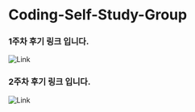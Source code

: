 # Coding-Self-Study-Group

### 1주차 후기 링크 입니다.

![Link](https://re-note.github.io/extern_activity/%EC%BD%94%EB%94%A9-%EC%9E%90%EC%9C%A8%ED%95%99%EC%8A%B5%EB%8B%A8-1%EC%A3%BC%EC%B0%A8/)

### 2주차 후기 링크 입니다.

![Link](https://re-note.github.io/extern_activity/%EC%BD%94%EB%94%A9-%EC%9E%90%EC%9C%A8%ED%95%99%EC%8A%B5%EB%8B%A8-2%EC%A3%BC%EC%B0%A8/)
